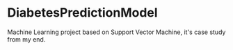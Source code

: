 # DiabetesPredictionModel
Machine Learning project based on Support Vector Machine, it's case study from my end.
